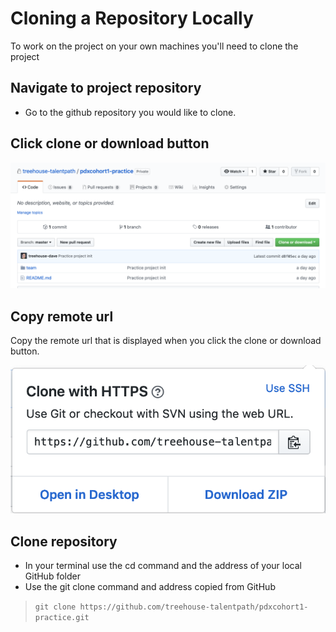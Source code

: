 # Cloning a Repository Locally 
To work on the project on your own machines you'll need to clone the project 
## Navigate to project repository 
* Go to the github repository you would like to clone.

## Click clone or download button 
![PR select branch](images/cl2.png "Clone Repo")

## Copy remote url 
Copy the remote url that is displayed when you click the clone or download button. 

![PR select branch](images/cl1.png "Clone Repo")

## Clone repository 
* In your terminal use the cd command and the address of your local GitHub folder 
* Use the git clone command and address copied from GitHub 

 > ```git clone https://github.com/treehouse-talentpath/pdxcohort1-practice.git ```



